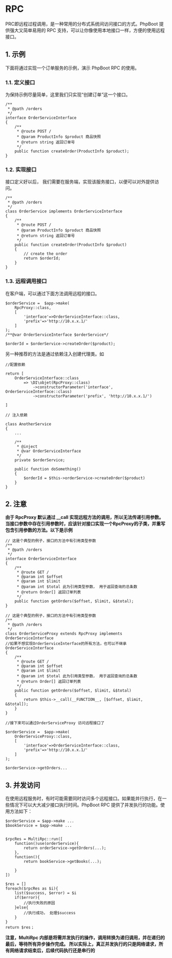 # RPC

PRC即远程过程调用，是一种常用的分布式系统间访问接口的方式。PhpBoot 提供强大又简单易用的 RPC 支持，可以让你像使用本地接口一样，方便的使用远程接口。

## 1. 示例

下面将通过实现一个订单服务的示例，演示 PhpBoot RPC 的使用。

### 1.1. 定义接口

为保持示例尽量简单，这里我们只实现“创建订单”这一个接口。
```
/**
 * @path /orders
 */
interface OrderServiceInterface
{
    /**
     * @route POST /
     * @param ProductInfo $product 商品快照
     * @return string 返回订单号
     */
    public function createOrder(ProductInfo $product);
}
```

### 1.2. 实现接口

接口定义好以后， 我们需要在服务端，实现该服务接口，以便可以对外提供访问。

```
/**
 * @path /orders
 */
class OrderService implements OrderServiceInterface 
{
    /**
     * @route POST /
     * @param ProductInfo $product 商品快照
     * @return string 返回订单号
     */
    public function createOrder(ProductInfo $product)
    {
        // create the order
        return $orderId;
    }
}
```

### 1.3. 远程调用接口

在客户端，可以通过下面方法调用远程的接口。

```
$orderService =  $app->make(
    RpcProxy::class, 
    [
        'interface'=>OrderServiceInterface::class, 
        'prefix'=>'http://10.x.x.1/'
    ]
);
/**@var OrderServiceInterface $orderService*/

$orderId = $orderService->createOrder($product);
```

另一种推荐的方法是通过依赖注入创建代理类。如

```
//配置依赖

return [
    OrderServiceInterface::class 
        => \DI\objet(RpcProxy::class)
            ->constructorParameter('interface', OrderServiceInterface::class)
            ->constructorParameter('prefix', 'http://10.x.x.1/')
    
]

```

```
// 注入依赖

class AnotherService
{
    ...
    
    /**
     * @inject 
     * @var OrderServiceInterface
     */
    private $orderService;
    
    public function doSomething()
    {
        $orderId = $this->orderService->createOrder($product)
    }
}
```

## 2. 注意

**由于 RpcProxy 默认通过 __call 实现远程方法的调用，所以无法传递引用参数。当接口参数中存在引用参数时，应该针对接口实现一个RpcProxy的子类，并重写包含引用参数的方法。以下是示例**

```
// 这是个典型的例子，接口的方法中有引用类型参数
/**
 * @path /orders
 */
interface OrderServiceInterface
{
    /**
     * @route GET /
     * @param int $offset
     * @param int $limit
     * @param int $total 此为引用类型参数， 用于返回查询的总条数
     * @return Order[] 返回订单列表
     */
    public function getOrders($offset, $limit, &$total);
}
```

```
// 这是个典型的例子，接口的方法中有引用类型参数
/**
 * @path /orders
 */
class OrderServiceProxy extends RpcProxy implements OrderServiceInterface 
//如果不想实现OrderServiceInterface的所有方法，也可以不继承OrderServiceInterface
{
    /**
     * @route GET /
     * @param int $offset
     * @param int $limit
     * @param int $total 此为引用类型参数， 用于返回查询的总条数
     * @return Order[] 返回订单列表
     */
    public function getOrders($offset, $limit, &$total)
    {
        return $this->__call(__FUNCTION__, [$offset, $limit, &$total]);
    }
}
```

```
//接下来可以通过OrderServiceProxy 访问远程接口了

$orderService =  $app->make(
    OrderServiceProxy::class, 
    [
        'interface'=>OrderServiceInterface::class, 
        'prefix'=>'http://10.x.x.1/'
    ]
);

$orderService->getOrders...

```

## 3. 并发访问

在使用远程服务时，有时可能需要同时访问多个远程接口。如果能并行执行，在一些情况下可以大大减少接口执行时间。PhpBoot RPC 提供了并发执行的功能。使用方法如下：

```
$orderService = $app->make ...
$bookService = $app->make ...


$rpcRes = MultiRpc::run([
    function()use(orderService){
        return orderService->getOrders(...);
    },
    function(){
        return bookService->getBooks(...);

    }
])

$res = []
foreach($rpcRes as $i){
    list($success, $error) = $i
    if($error){
        //执行失败的原因
    }else{
        //执行成功， 处理$success
    }
}
return $res；

```
**注意，MultiRpc 内部是将需并发执行的操作，调用转换为递归调用，并在递归的最后，等待所有异步操作完成。 所以实际上，真正并发执行的只是网络请求，所有网络请求结束后，后续代码执行还是串行的**





